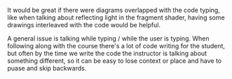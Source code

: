 It would be great if there were diagrams overlapped with the code typing,
like when talking about reflecting light in the fragment shader, having
some drawings interleaved with the code would be helpful.

A general issue is talking while typing / while the user is typing. When
following along with the course there's a lot of code writing for the student,
but often by the time we write the code the instructor is talking about something
different, so it can be easy to lose context or place and have to puase and
skip backwards.
